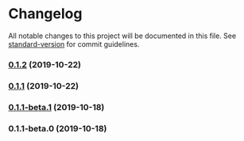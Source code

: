 # Changelog

All notable changes to this project will be documented in this file. See [standard-version](https://github.com/conventional-changelog/standard-version) for commit guidelines.

### [0.1.2](https://github.com/mwang0/quick-fetch/compare/v0.1.3...v0.1.2) (2019-10-22)



### [0.1.1](https://github.com/mwang0/quick-fetch/compare/v0.1.1-beta.1...v0.1.1) (2019-10-22)



### [0.1.1-beta.1](https://github.com/mwang0/quick-fetch/compare/v0.1.1-beta.0...v0.1.1-beta.1) (2019-10-18)



### 0.1.1-beta.0 (2019-10-18)
